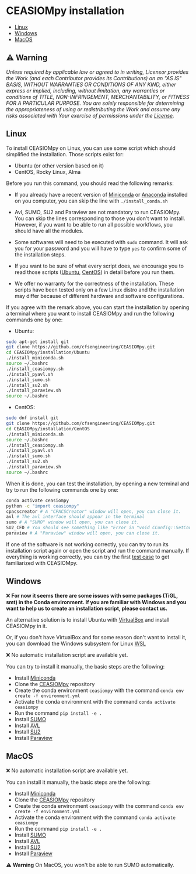 # CEASIOMpy installation

- [Linux](#ubuntu--mint)
- [Windows](#windows)
- [MacOS](#macos)

## :warning: **Warning**

*Unless required by applicable law or agreed to in writing, Licensor provides the Work (and each Contributor provides its Contributions) on an "AS IS" BASIS, WITHOUT WARRANTIES OR CONDITIONS OF ANY KIND, either express or implied, including, without limitation, any warranties or conditions of TITLE, NON-INFRINGEMENT, MERCHANTABILITY, or FITNESS FOR A PARTICULAR PURPOSE. You are solely responsible for determining the appropriateness of using or redistributing the Work and assume any risks associated with Your exercise of permissions under the [License](https://github.com/cfsengineering/CEASIOMpy/blob/main/LICENSE).*

## Linux

To install CEASIOMpy on Linux, you can use some script which should simplified the installation. Those scripts exist for:

- Ubuntu (or other version based on it)
- CentOS, Rocky Linux, Alma

Before you run this command, you should read the following remarks:

- If you already have a recent version of [Miniconda](https://docs.conda.io/en/latest/miniconda.html) or [Anaconda](https://anaconda.org/) installed on you computer, you can skip the line with `./install_conda.sh`

- Avl, SUMO, SU2 and Paraview are not mandatory to run CEASIOMpy. You can skip the lines corresponding to those you don't want to install. However, if you want to be able to run all possible workflows, you should have all the modules.

- Some softwares will need to be executed with `sudo` command. It will ask you for your password and you will have to type `yes` to confirm some of the installation steps.

- If you want to be sure of what every script does, we encourage you to read those scripts ([Ubuntu](./Ubuntu), [CentOS](./CentOS)) in detail before you run them.

- We offer no warranty for the correctness of the installation. These scripts have been tested only on a few Linux distro and the installation may differ because of different hardware and software configurations.

If you agree with the remark above, you can start the installation by opening a terminal where you want to install CEASIOMpy and run the following commands one by one:

- Ubuntu:

```bash
sudo apt-get install git
git clone https://github.com/cfsengineering/CEASIOMpy.git
cd CEASIOMpy/installation/Ubuntu
./install_miniconda.sh
source ~/.bashrc
./install_ceasiompy.sh
./install_pyavl.sh
./install_sumo.sh
./install_su2.sh
./install_paraview.sh
source ~/.bashrc
```

- CentOS:

```bash
sudo dnf install git
git clone https://github.com/cfsengineering/CEASIOMpy.git
cd CEASIOMpy/installation/CentOS
./install_miniconda.sh
source ~/.bashrc
./install_ceasiompy.sh
./install_pyavl.sh
./install_sumo.sh
./install_su2.sh
./install_paraview.sh
source ~/.bashrc
```

When it is done, you can test the installation, by opening a new terminal and try to run the following commands one by one:

```bash
conda activate ceasiompy
python -c "import ceasiompy"
cpacscreator # A "CPACSCreator" window will open, you can close it.
avl # The avl interface should appear in the terminal
sumo # A "SUMO" window will open, you can close it.
SU2_CFD # You should see something like "Error in "void CConfig::SetConfig_Parsing(char*)" in the terminal
paraview # A "Paraview" window will open, you can close it.
```

If one of the software is not working correctly, you can try to run its installation script again or open the script and run the command manually.
If everything is working correctly, you can try the first [test case](../test_cases/test_case_1/README.md) to get familiarized with CEASIOMpy.

## Windows

:x: **For now it seems there are some issues with some packages (TiGL, smt) in the Conda environment. If you are familiar with Windows and you want to help us to create an installation script, please contact us.**

An alternative solution is to install Ubuntu with [VirtualBox](https://www.virtualbox.org) and install CEASIOMpy in it.

Or, if you don't have VirtualBox and for some reason don't want to install it, you can download the Windows subsystem for Linux [WSL](https://learn.microsoft.com/en-us/windows/wsl/install)

:x: No automatic installation script are available yet.

You can try to install it manually, the basic steps are the following:

- Install [Miniconda](https://docs.conda.io/en/latest/miniconda.html)
- Clone the [CEASIOMpy](https://github.com/cfsengineering/CEASIOMpy) repository
- Create the conda environment `ceasiompy` with the command `conda env create -f environment.yml`
- Activate the conda environment with the command `conda activate ceasiompy`
- Run the command `pip install -e .`
- Install [SUMO](https://www.larosterna.com/products/open-source)
- Install [AVL](https://web.mit.edu/drela/Public/web/avl)
- Install [SU2](https://su2code.github.io/download.html)
- Install [Paraview](https://www.paraview.org/download/)

## MacOS

:x: No automatic installation script are available yet.

You can install it manually, the basic steps are the following:

- Install [Miniconda](https://docs.conda.io/en/latest/miniconda.html)
- Clone the [CEASIOMpy](https://github.com/cfsengineering/CEASIOMpy) repository
- Create the conda environment `ceasiompy` with the command `conda env create -f environment.yml`
- Activate the conda environment with the command `conda activate ceasiompy`
- Run the command `pip install -e .`
- Install [SUMO](https://www.larosterna.com/products/open-source)
- Install [AVL](https://web.mit.edu/drela/Public/web/avl)
- Install [SU2](https://su2code.github.io/download.html)
- Install [Paraview](https://www.paraview.org/download/)

:warning: **Warning** On MacOS, you won't be able to run SUMO automatically.
